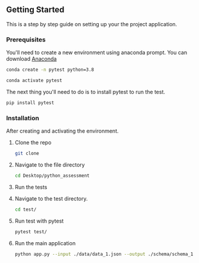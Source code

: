 ## Getting Started

This is a step by step guide on setting up your the project application.

### Prerequisites

You'll need to create a new environment using anaconda prompt. You can download [Anaconda](https://www.anaconda.com/)

```sh
conda create -n pytest python=3.8
```

```sh
conda activate pytest
```

The next thing you'll need to do is to install pytest to run the test.

```sh
pip install pytest
```

### Installation
After creating and activating the environment.

1. Clone the repo
    ```sh
    git clone 
    ```

2. Navigate to the file directory

    ```sh
    cd Desktop/python_assessment

    ```

3. Run the tests
    <li>
        Navigate to the test directory.
    </li>

    ```sh
    cd test/
    ```
    <li>
        Run test with pytest
    </li>

    ```sh
    pytest test/
    ```

4. Run the main application

    ```sh 
    python app.py --input ./data/data_1.json --output ./schema/schema_1.json
    ```






